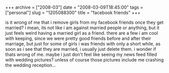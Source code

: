 +++
archive = ["2008-03"]
date = "2008-03-09T18:45:00"
tags = ["personal"]
slug = "1205088300"
title = "facebook friends"
+++

is it wrong of me that i remove girls from my facebook friends once they
get married? i mean, its not like i am against married people or anything,
but it just feels weird having a married girl as a friend. there are a few
i am cool with keeping, since we were pretty good friends before and after
their marriage, but just for some of girls i was friends with only a short
while, as soon as i see that they are married, i usually just delete them.
i wonder if thats wrong of me. maybe i just don't feel like seeing my news
feed filled with wedding pictures? unless of course those pictures include
me crashing the wedding reception...

